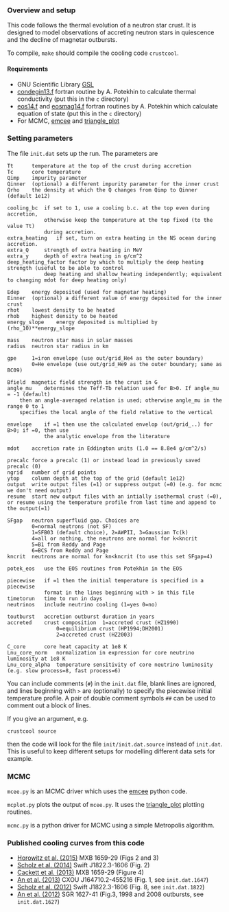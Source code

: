 ### Overview and setup

This code follows the thermal evolution of a neutron star crust. It is designed to model observations of accreting neutron stars in quiescence and the decline of magnetar outbursts.

To compile, `make` should compile the cooling code `crustcool`.

#### Requirements

* GNU Scientific Library [GSL](http://www.gnu.org/software/gsl/) 
* [condegin13.f](http://www.ioffe.ru/astro/conduct/condin.html) fortran routine by A. Potekhin to calculate thermal conductivity (put this in the `c` directory)
* [eos14.f](http://www.ioffe.ru/astro/EIP/index.html) and [eosmag14.f](http://www.ioffe.ru/astro/EIP/index.html) fortran routines by A. Potekhin which calculate equation of state (put this in the `c` directory)
* For MCMC, [emcee](https://github.com/dfm/emcee) and [triangle_plot](https://github.com/dfm/triangle.py)

### Setting parameters 

The file `init.dat` sets up the run. The parameters are

	Tt		temperature at the top of the crust during accretion
	Tc		core temperature
	Qimp	impurity parameter
	Qinner 	(optional) a different impurity parameter for the inner crust
	Qrho	the density at which the Q changes from Qimp to Qinner (default 1e12)

	cooling_bc	if set to 1, use a cooling b.c. at the top even during accretion,
				otherwise keep the temperature at the top fixed (to the value Tt) 
				during accretion.
	extra_heating	if set, turn on extra heating in the NS ocean during accretion.
	extra_Q		strength of extra heating in MeV
	extra_y		depth of extra heating in g/cm^2
	deep_heating_factor	factor by which to multiply the deep heating strength (useful to be able to control
				deep heating and shallow heating independently; equivalent to changing mdot for deep heating only)

	Edep	energy deposited (used for magnetar heating)
	Einner	(optional) a different value of energy deposited for the inner crust
	rhot	lowest density to be heated
	rhob	highest density to be heated
	energy_slope	energy deposited is multiplied by  (rho_10)**energy_slope

	mass	neutron star mass in solar masses
	radius	neutron star radius in km

	gpe		1=iron envelope (use out/grid_He4 as the outer boundary)
			0=He envelope (use out/grid_He9 as the outer boundary; same as BC09)

	Bfield  magnetic field strength in the crust in G
	angle_mu	determines the Teff-Tb relation used for B>0. If angle_mu = -1 (default)
		then an angle-averaged relation is used; otherwise angle_mu in the range 0 to 1
		specifies the local angle of the field relative to the vertical

	envelope	if =1 then use the calculated envelop (out/grid_..) for B>0; if =0, then use
				the analytic envelope from the literature

	mdot	accretion rate in Eddington units (1.0 == 8.8e4 g/cm^2/s)

	precalc	force a precalc (1) or instead load in previously saved precalc (0)
	ngrid	number of grid points
	ytop	column depth at the top of the grid (default 1e12)
	output	write output files (=1) or suppress output (=0) (e.g. for mcmc we don't need output)
	resume	start new output files with an intially isothermal crust (=0), or resume using the temperature profile from last time and append to the output(=1) 
	
	SFgap	neutron superfluid gap. Choices are
			0=normal neutrons (not SF)
			1=SFB03 (default choice), 2=AWPII, 3=Gaussian Tc(k)
			4=all or nothing, the neutrons are normal for k<kncrit
			5=B1 from Reddy and Page
			6=BCS from Reddy and Page
	kncrit	neutrons are normal for kn<kncrit (to use this set SFgap=4)
	
	potek_eos	use the EOS routines from Potekhin in the EOS

	piecewise	if =1 then the initial temperature is specified in a piecewise
				format in the lines beginning with > in this file
	timetorun	time to run in days
	neutrinos	include neutrino cooling (1=yes 0=no)

	toutburst	accretion outburst duration in years
	accreted	crust composition  1=accreted crust (HZ1990)
					0=equilibrium crust (HP1994;DH2001)
					2=accreted crust (HZ2003)
					
	C_core		core heat capacity at 1e8 K
	Lnu_core_norm	normalization in expression for core neutrino luminosity at 1e8 K
	Lnu_core_alpha	temperature sensitivity of core neutrino luminosity (e.g. slow process=8, fast process=6)
	
	
You can include comments (`#`) in the `init.dat` file, blank lines are ignored, and lines beginning with `>` are (optionally) to specify the piecewise initial temperature profile. A pair of double comment symbols `##` can be used to comment out a block of lines.

If you give an argument, e.g.

	crustcool source

then the code will look for the file `init/init.dat.source` instead of `init.dat`. This is useful to keep different setups for modelling different data sets for example.

### MCMC

`mcee.py` is an MCMC driver which uses the [emcee](http://dan.iel.fm/emcee/current) python code. 

`mcplot.py` plots the output of `mcee.py`. It uses the [triangle_plot](http://pypi.python.org/pypi/triangle_plot) plotting routines.

`mcmc.py` is a python driver for MCMC using a simple Metropolis algorithm.


### Published cooling curves from this code

* [Horowitz et al. (2015)](http://arxiv.org/abs/1410.2197) MXB 1659-29 (Figs 2 and 3)
* [Scholz et al. (2014)](http://lanl.arxiv.org/abs/1401.6965) Swift J1822.3-1606 (Fig. 2)
* [Cackett et al. (2013)](http://arxiv.org/abs/1306.1776) MXB 1659-29 (Figure 4)
* [An et al. (2013)](http://arxiv.org/abs/1212.0184) CXOU J164710.2-455216 (Fig. 1, see `init.dat.1647`)
* [Scholz et al. (2012)](http://lanl.arxiv.org/abs/1204.1034) Swift J1822.3-1606 (Fig. 8, see `init.dat.1822`)
* [An et al. (2012)](http://arxiv.org/abs/1208.1419) SGR 1627-41 (Fig.3, 1998 and 2008 outbursts, see `init.dat.1627`)
